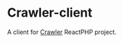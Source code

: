 # Crawler-client
A client for [Crawler](https://github.com/lehadnk/crawler-server) ReactPHP project.